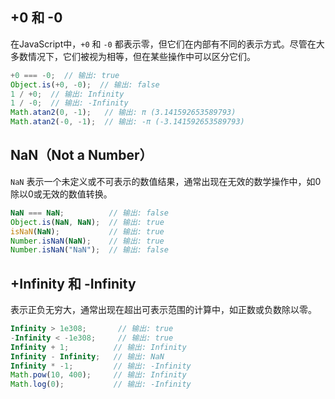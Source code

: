 
## +0 和 -0

在JavaScript中，`+0` 和 `-0` 都表示零，但它们在内部有不同的表示方式。尽管在大多数情况下，它们被视为相等，但在某些操作中可以区分它们。

```JavaScript
+0 === -0;  // 输出: true
Object.is(+0, -0);  // 输出: false
1 / +0;  // 输出: Infinity
1 / -0;  // 输出: -Infinity
Math.atan2(0, -1);   // 输出: π (3.141592653589793)
Math.atan2(-0, -1);  // 输出: -π (-3.141592653589793)
```

## NaN（Not a Number）

`NaN` 表示一个未定义或不可表示的数值结果，通常出现在无效的数学操作中，如0除以0或无效的数值转换。

```JavaScript
NaN === NaN;          // 输出: false
Object.is(NaN, NaN);  // 输出: true
isNaN(NaN);           // 输出: true
Number.isNaN(NaN);    // 输出: true
Number.isNaN("NaN");  // 输出: false
```

## +Infinity 和 -Infinity

表示正负无穷大，通常出现在超出可表示范围的计算中，如正数或负数除以零。

```JavaScript
Infinity > 1e308;       // 输出: true
-Infinity < -1e308;     // 输出: true
Infinity + 1;          // 输出: Infinity
Infinity - Infinity;   // 输出: NaN
Infinity * -1;         // 输出: -Infinity
Math.pow(10, 400);     // 输出: Infinity
Math.log(0);           // 输出: -Infinity
```
